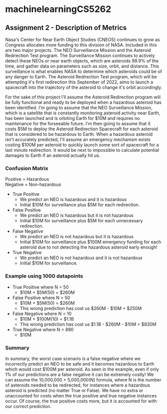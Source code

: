 # machinelearningCS5262

## Assignment 2 - Description of Metrics

Nasa's Center for Near Earth Object Studies (CNEOS) continues to grow as Congress allocates more funding to this division of NASA. Included in this are two major projects. The NEO Surveillance Mission and the Asteroid Redirection Test program. The Surveillance Mission continues to actively detect these NEOs or near earth objects, which are asteroids 99.9% of the time, and gather data on parameters such as size, orbit, and distance. This surveillance is what enables NASA to determine which asteroids could be of any danger to Earth. The Asteroid Redirection Test program, which will be attempting it's first redirection this September of 2022, aims to launch a spacecraft into the trajectory of the asteroid to change it's orbit accordingly.

For the sake of this project I'll assume the Asteroid Redirection program will be fully functional and ready to be deployed when a hazardous asteroid has been identified. I'm going to assume that the NEO Surveillance Mission, which is a satellite that is constantly monitoring asteroid activity near Earth, has been launched and is orbiting Earth for $10M and requires no maintenance for the forseeable future. I'm then going to assume that it costs $5M to deploy the Asteroid Redirection Spacecraft for each asteroid that is considered to be hazardous to Earth. When a hazardous asteroid isn't accurately predicted, I'll assume an emergency mechanism exists costing $100M per asteroid to quickly launch some sort of spacecraft for a last minute redirection. It would be next to impossible to calculate potential damages to Earth if an asteroid actually hit us.

### Confusion Matrix

Positive = Hazardous<br>
Negative = Non-hazardous

- True Positive
    - We predict an NEO is hazardous and it is hazardous
    - Initial $10M for surveillance plus $5M for each redirection.
- False Positive
    - We predict an NEO is hazardous but it is not hazardous
    - Initial $10M for surveillance plus $5M for each unnecessary redirection.
- False Negative
    - We predict an NEO is not hazardous but it is hazardous
    - Initial $10M for surveillance plus $100M emergency funding for each asteroid due to not detecting the hazardous asteroid early enough!
- True Negative
    - We predict an NEO is not hazardous and it is not hazardous
    - Initial $10M for surveillance.

### Example using 1000 datapoints

- True Positive where N = 50
    - $10M + $5M(50) = $260M
- False Positive where N = 50
    - $10M + $5M(50) = $260M
    - This wrong prediction has cost us $260M - $10M = $250M
- False Negative where N = 10
    - $10M + $100M(10) = $1.1B
    - This wrong prediction has cost us $1.1B - $260M - $10M = $830M
- True Negative where N = 890
    - $10M


### Summary

In summary, the worst case scenario is a false negative where we incorrectly predict an NEO to be safe and it becomes hazardous to Earth which would cost $100M per asteroid. As seen in the example, even if only 1% of our predictions are a false negative it can be extremely costly! We can assume the 10,000,000 + 5,000,000(N) formula, where N is the number of asteroids needed to be redirected, for instances where a hazardous asteroid is predicted (no matter True or False). We have no extra or unaccounted for costs when the true positive and true negative instances occur. Of course, the true positive costs more, but it is accounted for with our correct prediction.
